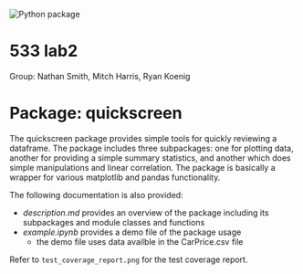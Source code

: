 ![Python package](https://github.com/mqharris/533_lab2/workflows/Python%20package/badge.svg)

# 533 lab2
Group: Nathan Smith, Mitch Harris, Ryan Koenig

# Package: quickscreen

The quickscreen package provides simple tools for quickly reviewing a dataframe. The package includes three subpackages: one for plotting data, another for providing a simple summary statistics, and another which does simple manipulations and linear correlation. The package is basically a wrapper for various matplotlib and pandas functionality.

The following documentation is also provided:
- *description.md* provides an overview of the package including its subpackages and module classes and functions
- *example.ipynb* provides a demo file of the package usage
    - the demo file uses data availble in the CarPrice.csv file

Refer to `test_coverage_report.png` for the test coverage report.
    
